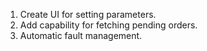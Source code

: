 1. Create UI for setting parameters.
2. Add capability for fetching pending orders.
3. Automatic fault management.
